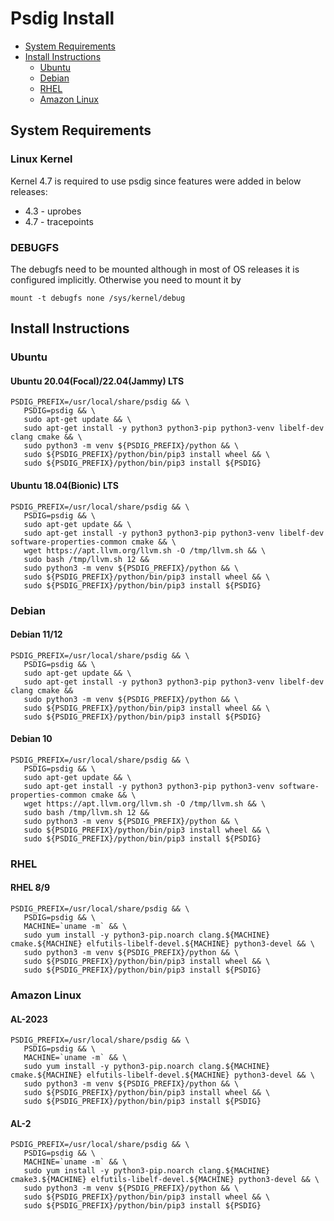 # Psdig Install

- [System Requirements](#system-requirements)
- [Install Instructions](#install-instructions)
  - [Ubuntu](#ubuntu)
  - [Debian](#debian)
  - [RHEL](#rhel)
  - [Amazon Linux](#amazon-linux)

## System Requirements
### Linux Kernel
Kernel 4.7 is required to use psdig since features were added in below releases:
* 4.3 - uprobes
* 4.7 - tracepoints

### DEBUGFS
The debugfs need to be mounted although in most of OS releases it is configured implicitly. Otherwise you need to mount it by
```
mount -t debugfs none /sys/kernel/debug
```

## Install Instructions
### Ubuntu
#### Ubuntu 20.04(Focal)/22.04(Jammy) LTS
```
PSDIG_PREFIX=/usr/local/share/psdig && \
   PSDIG=psdig && \
   sudo apt-get update && \
   sudo apt-get install -y python3 python3-pip python3-venv libelf-dev clang cmake && \
   sudo python3 -m venv ${PSDIG_PREFIX}/python && \
   sudo ${PSDIG_PREFIX}/python/bin/pip3 install wheel && \
   sudo ${PSDIG_PREFIX}/python/bin/pip3 install ${PSDIG}
```
#### Ubuntu 18.04(Bionic) LTS
```
PSDIG_PREFIX=/usr/local/share/psdig && \
   PSDIG=psdig && \
   sudo apt-get update && \
   sudo apt-get install -y python3 python3-pip python3-venv libelf-dev software-properties-common cmake && \
   wget https://apt.llvm.org/llvm.sh -O /tmp/llvm.sh && \
   sudo bash /tmp/llvm.sh 12 &&
   sudo python3 -m venv ${PSDIG_PREFIX}/python && \
   sudo ${PSDIG_PREFIX}/python/bin/pip3 install wheel && \
   sudo ${PSDIG_PREFIX}/python/bin/pip3 install ${PSDIG}
```
### Debian
#### Debian 11/12
```
PSDIG_PREFIX=/usr/local/share/psdig && \
   PSDIG=psdig && \
   sudo apt-get update && \
   sudo apt-get install -y python3 python3-pip python3-venv libelf-dev clang cmake &&
   sudo python3 -m venv ${PSDIG_PREFIX}/python && \
   sudo ${PSDIG_PREFIX}/python/bin/pip3 install wheel && \
   sudo ${PSDIG_PREFIX}/python/bin/pip3 install ${PSDIG}
```
#### Debian 10
```
PSDIG_PREFIX=/usr/local/share/psdig && \
   PSDIG=psdig && \
   sudo apt-get update && \
   sudo apt-get install -y python3 python3-pip python3-venv software-properties-common cmake && \
   wget https://apt.llvm.org/llvm.sh -O /tmp/llvm.sh && \
   sudo bash /tmp/llvm.sh 12 &&
   sudo python3 -m venv ${PSDIG_PREFIX}/python && \
   sudo ${PSDIG_PREFIX}/python/bin/pip3 install wheel && \
   sudo ${PSDIG_PREFIX}/python/bin/pip3 install ${PSDIG}
```
### RHEL
#### RHEL 8/9
```
PSDIG_PREFIX=/usr/local/share/psdig && \
   PSDIG=psdig && \
   MACHINE=`uname -m` && \
   sudo yum install -y python3-pip.noarch clang.${MACHINE} cmake.${MACHINE} elfutils-libelf-devel.${MACHINE} python3-devel && \
   sudo python3 -m venv ${PSDIG_PREFIX}/python && \
   sudo ${PSDIG_PREFIX}/python/bin/pip3 install wheel && \
   sudo ${PSDIG_PREFIX}/python/bin/pip3 install ${PSDIG}
```
### Amazon Linux
#### AL-2023
```
PSDIG_PREFIX=/usr/local/share/psdig && \
   PSDIG=psdig && \
   MACHINE=`uname -m` && \
   sudo yum install -y python3-pip.noarch clang.${MACHINE} cmake.${MACHINE} elfutils-libelf-devel.${MACHINE} python3-devel && \
   sudo python3 -m venv ${PSDIG_PREFIX}/python && \
   sudo ${PSDIG_PREFIX}/python/bin/pip3 install wheel && \
   sudo ${PSDIG_PREFIX}/python/bin/pip3 install ${PSDIG}
```
#### AL-2
```
PSDIG_PREFIX=/usr/local/share/psdig && \
   PSDIG=psdig && \
   MACHINE=`uname -m` && \
   sudo yum install -y python3-pip.noarch clang.${MACHINE} cmake3.${MACHINE} elfutils-libelf-devel.${MACHINE} python3-devel && \
   sudo python3 -m venv ${PSDIG_PREFIX}/python && \     
   sudo ${PSDIG_PREFIX}/python/bin/pip3 install wheel && \
   sudo ${PSDIG_PREFIX}/python/bin/pip3 install ${PSDIG}
```
